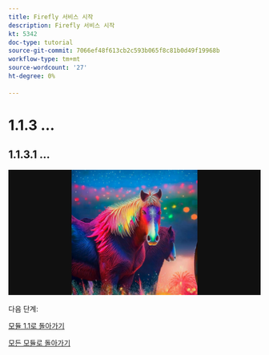 ```yaml
---
title: Firefly 서비스 시작
description: Firefly 서비스 시작
kt: 5342
doc-type: tutorial
source-git-commit: 7066ef48f613cb2c593b065f8c81b0d49f19968b
workflow-type: tm+mt
source-wordcount: '27'
ht-degree: 0%

---
```


# 1.1.3 ...

## 1.1.3.1 ...

![Azure 저장소](./images/az26.png)

다음 단계:

[모듈 1.1로 돌아가기](./firefly-services.md)

[모든 모듈로 돌아가기](./../../../overview.md)
